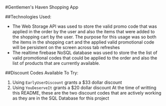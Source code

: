 #Gentlemen's Haven Shopping App

##Technologies Used:
- The Web Storage API was used to store the valid promo code that was applied in the order by the user and also the items that were added to the shopping cart by the user. The purpose for this usage was so both the items in the shopping cart and the applied valid promotional code will be persistent on the screen across tab refreshes
- The realtime firebase NoSQL database was used to store the the list of valid promotional codes that could be applied to the order and also the list of products that are currently available.

##Discount Codes Available To Try:
1. Using `EarlyUserDiscount` grants a $33 dollar discount
2. Using `YouDeserveIt` grants a $20 dollar discount
At the time of writting this README, these are the two discount codes that are actively working as they are in the SQL Database for this project 
